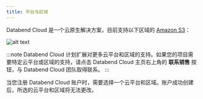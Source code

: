 ```yaml
---
title: 平台与区域
---
```


Databend Cloud 是一个云原生解决方案，目前支持以下区域的 [Amazon S3](https://aws.amazon.com/s3/)：

![alt text](/img/cloud/dc-platform-en.png)

:::note
Databend Cloud 计划扩展对更多云平台和区域的支持。如果您的项目需要特定云平台或区域的支持，请点击 Databend Cloud 主页右上角的 **联系销售** 按钮，与 Databend Cloud 团队取得联系。
:::

当您注册 Databend Cloud 账户时，需要选择一个云平台和区域。账户成功创建后，所选的云平台和区域将无法更改。